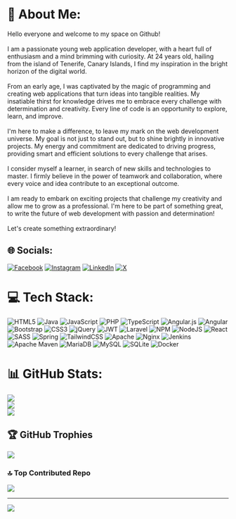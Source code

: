 # 💫 About Me:
Hello everyone and welcome to my space on Github!<br><br>I am a passionate young web application developer, with a heart full of enthusiasm and a mind brimming with curiosity. At 24 years old, hailing from the island of Tenerife, Canary Islands, I find my inspiration in the bright horizon of the digital world.<br><br>From an early age, I was captivated by the magic of programming and creating web applications that turn ideas into tangible realities. My insatiable thirst for knowledge drives me to embrace every challenge with determination and creativity. Every line of code is an opportunity to explore, learn, and improve.<br><br>I'm here to make a difference, to leave my mark on the web development universe. My goal is not just to stand out, but to shine brightly in innovative projects. My energy and commitment are dedicated to driving progress, providing smart and efficient solutions to every challenge that arises.<br><br>I consider myself a learner, in search of new skills and technologies to master. I firmly believe in the power of teamwork and collaboration, where every voice and idea contribute to an exceptional outcome.<br><br>I am ready to embark on exciting projects that challenge my creativity and allow me to grow as a professional. I'm here to be part of something great, to write the future of web development with passion and determination!<br><br>Let's create something extraordinary!

## 🌐 Socials:
[![Facebook](https://img.shields.io/badge/Facebook-%231877F2.svg?logo=Facebook&logoColor=white)](https://www.facebook.com/profile.php?id=100012723487375) [![Instagram](https://img.shields.io/badge/Instagram-%23E4405F.svg?logo=Instagram&logoColor=white)](https://instagram.com/jorgeev27) [![LinkedIn](https://img.shields.io/badge/LinkedIn-%230077B5.svg?logo=linkedin&logoColor=white)](https://www.linkedin.com/in/jorge-escobar-vi%C3%B1uales-93791727a/) [![X](https://img.shields.io/badge/X-black.svg?logo=X&logoColor=white)](https://x.com/@jorgeev2710) 

# 💻 Tech Stack:
![HTML5](https://img.shields.io/badge/html5-%23E34F26.svg?style=for-the-badge&logo=html5&logoColor=white) ![Java](https://img.shields.io/badge/java-%23ED8B00.svg?style=for-the-badge&logo=openjdk&logoColor=white) ![JavaScript](https://img.shields.io/badge/javascript-%23323330.svg?style=for-the-badge&logo=javascript&logoColor=%23F7DF1E) ![PHP](https://img.shields.io/badge/php-%23777BB4.svg?style=for-the-badge&logo=php&logoColor=white) ![TypeScript](https://img.shields.io/badge/typescript-%23007ACC.svg?style=for-the-badge&logo=typescript&logoColor=white) ![Angular.js](https://img.shields.io/badge/angular.js-%23E23237.svg?style=for-the-badge&logo=angularjs&logoColor=white) ![Angular](https://img.shields.io/badge/angular-%23DD0031.svg?style=for-the-badge&logo=angular&logoColor=white) ![Bootstrap](https://img.shields.io/badge/bootstrap-%238511FA.svg?style=for-the-badge&logo=bootstrap&logoColor=white) ![CSS3](https://img.shields.io/badge/css3-%231572B6.svg?style=for-the-badge&logo=css3&logoColor=white) ![jQuery](https://img.shields.io/badge/jquery-%230769AD.svg?style=for-the-badge&logo=jquery&logoColor=white) ![JWT](https://img.shields.io/badge/JWT-black?style=for-the-badge&logo=JSON%20web%20tokens) ![Laravel](https://img.shields.io/badge/laravel-%23FF2D20.svg?style=for-the-badge&logo=laravel&logoColor=white) ![NPM](https://img.shields.io/badge/NPM-%23CB3837.svg?style=for-the-badge&logo=npm&logoColor=white) ![NodeJS](https://img.shields.io/badge/node.js-6DA55F?style=for-the-badge&logo=node.js&logoColor=white) ![React](https://img.shields.io/badge/react-%2320232a.svg?style=for-the-badge&logo=react&logoColor=%2361DAFB) ![SASS](https://img.shields.io/badge/SASS-hotpink.svg?style=for-the-badge&logo=SASS&logoColor=white) ![Spring](https://img.shields.io/badge/spring-%236DB33F.svg?style=for-the-badge&logo=spring&logoColor=white) ![TailwindCSS](https://img.shields.io/badge/tailwindcss-%2338B2AC.svg?style=for-the-badge&logo=tailwind-css&logoColor=white) ![Apache](https://img.shields.io/badge/apache-%23D42029.svg?style=for-the-badge&logo=apache&logoColor=white) ![Nginx](https://img.shields.io/badge/nginx-%23009639.svg?style=for-the-badge&logo=nginx&logoColor=white) ![Jenkins](https://img.shields.io/badge/jenkins-%232C5263.svg?style=for-the-badge&logo=jenkins&logoColor=white) ![Apache Maven](https://img.shields.io/badge/Apache%20Maven-C71A36?style=for-the-badge&logo=Apache%20Maven&logoColor=white) ![MariaDB](https://img.shields.io/badge/MariaDB-003545?style=for-the-badge&logo=mariadb&logoColor=white) ![MySQL](https://img.shields.io/badge/mysql-%2300000f.svg?style=for-the-badge&logo=mysql&logoColor=white) ![SQLite](https://img.shields.io/badge/sqlite-%2307405e.svg?style=for-the-badge&logo=sqlite&logoColor=white) ![Docker](https://img.shields.io/badge/docker-%230db7ed.svg?style=for-the-badge&logo=docker&logoColor=white)
# 📊 GitHub Stats:
![](https://github-readme-stats.vercel.app/api?username=Jorgeev27&theme=blueberry&hide_border=false&include_all_commits=false&count_private=false)<br/>
![](https://github-readme-streak-stats.herokuapp.com/?user=Jorgeev27&theme=blueberry&hide_border=false)<br/>
![](https://github-readme-stats.vercel.app/api/top-langs/?username=Jorgeev27&theme=blueberry&hide_border=false&include_all_commits=false&count_private=false&layout=compact)

## 🏆 GitHub Trophies
![](https://github-profile-trophy.vercel.app/?username=Jorgeev27&theme=radical&no-frame=false&no-bg=true&margin-w=4)

### 🔝 Top Contributed Repo
![](https://github-contributor-stats.vercel.app/api?username=Jorgeev27&limit=5&theme=dark&combine_all_yearly_contributions=true)

---
[![](https://visitcount.itsvg.in/api?id=Jorgeev27&icon=0&color=0)](https://visitcount.itsvg.in)

<!-- Proudly created with GPRM ( https://gprm.itsvg.in ) -->
